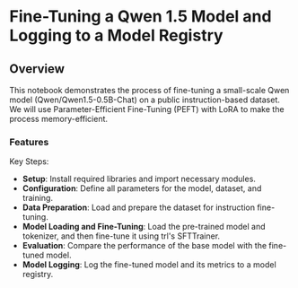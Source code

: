 # Fine-Tuning a Qwen 1.5 Model and Logging to a Model Registry

## Overview

This notebook demonstrates the process of fine-tuning a small-scale Qwen model (Qwen/Qwen1.5-0.5B-Chat) on a public instruction-based dataset. We will use Parameter-Efficient Fine-Tuning (PEFT) with LoRA to make the process memory-efficient.

### Features

Key Steps:

- **Setup**: Install required libraries and import necessary modules.
- **Configuration**: Define all parameters for the model, dataset, and training.
- **Data Preparation**: Load and prepare the dataset for instruction fine-tuning.
- **Model Loading and Fine-Tuning**: Load the pre-trained model and tokenizer, and then fine-tune it using trl's SFTTrainer.
- **Evaluation**: Compare the performance of the base model with the fine-tuned model.
- **Model Logging**: Log the fine-tuned model and its metrics to a model registry.
